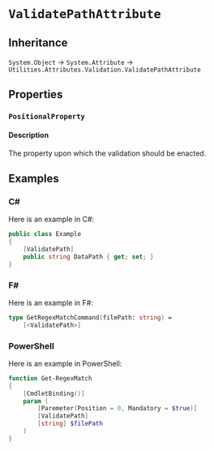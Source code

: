 ﻿# `ValidatePathAttribute`
## Inheritance
`System.Object` -> `System.Attribute` -> `Utilities.Attributes.Validation.ValidatePathAttribute`

## Properties
### `PositionalProperty`
#### Description
The property upon which the validation should be enacted.

## Examples
### C#
Here is an example in C#:
```csharp
public class Example
{
    [ValidatePath]
    public string DataPath { get; set; }
}
```

### F#
Here is an example in F#:
```fsharp
type GetRegexMatchCommand(filePath: string) =
    [<ValidatePath>]

```

### PowerShell
Here is an example in PowerShell:
```powershell
function Get-RegexMatch
{
    [CmdletBinding()]
    param (
        [Paremeter(Position = 0, Mandatory = $true)]
        [ValidatePath]
        [string] $filePath
    )
}
```

